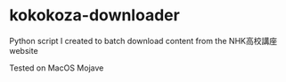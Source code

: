# kokokoza-downloader
Python script I created to batch download content from the NHK高校講座 website

Tested on MacOS Mojave

